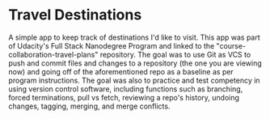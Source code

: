 # Travel Destinations

A simple app to keep track of destinations I'd like to visit. 
This app was part of Udacity's Full Stack Nanodegree Program and linked to the "course-collaboration-travel-plans" repository. 
The goal was to use Git as VCS to push and commit files and changes to a repository (the one you are viewing now) and going off of 
the aforementioned repo as a baseline as per program instructions.
The goal was also to practice and test competency in using version control software, including functions such as branching, forced
terminations, pull vs fetch, reviewing a repo's history, undoing changes, tagging, merging, and merge conflicts. 
